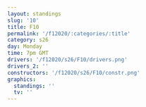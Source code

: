 ```yaml
---
layout: standings
slug: '10'
title: F10
permalink: '/f12020/:categories/:title'
category: s26
day: Monday
time: 7pm GMT
drivers: '/f12020/s26/F10/drivers.png'
drivers_2: ''
constructors: '/f12020/s26/F10/constr.png'
graphics:
  standings: ''
  tv: ''
---
```


